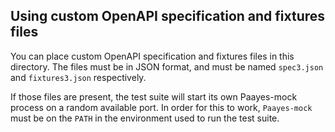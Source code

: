 ## Using custom OpenAPI specification and fixtures files

You can place custom OpenAPI specification and fixtures files in this
directory. The files must be in JSON format, and must be named `spec3.json`
and `fixtures3.json` respectively.

If those files are present, the test suite will start its own Paayes-mock
process on a random available port. In order for this to work, `Paayes-mock`
must be on the `PATH` in the environment used to run the test suite.
